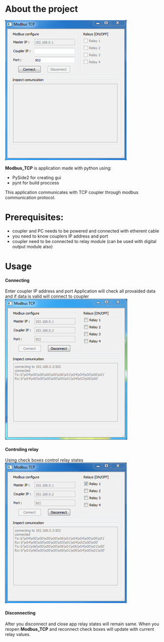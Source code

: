 # About the project

![GUI](README/gui.PNG)

**Modbus_TCP** is application made with python using:
- PySide2 for creating gui
- pynt for build proccess

This application communicates with TCP coupler through
modbus communication protocol.  

# Prerequisites:
- coupler and PC needs to be powered and connected 
with etherent cable
- you need to know couplers IP address and port
- coupler need to be connected to relay module 
(can be used with digital output module also)

# Usage
#### Connecting
Enter coupler IP address and port
Application will check all provaided data and if 
data is valid will connect to coupler 
![GUI](README/connected.PNG)

#### Controling relay
Using check boxes control relay states  
![GUI](README/relay_1_on.PNG)

#### Disconnecting
After you disconnect and close app relay states will remain
same. When you reopen **Modbus_TCP** and reconnect check boxes will
update with current relay values.

